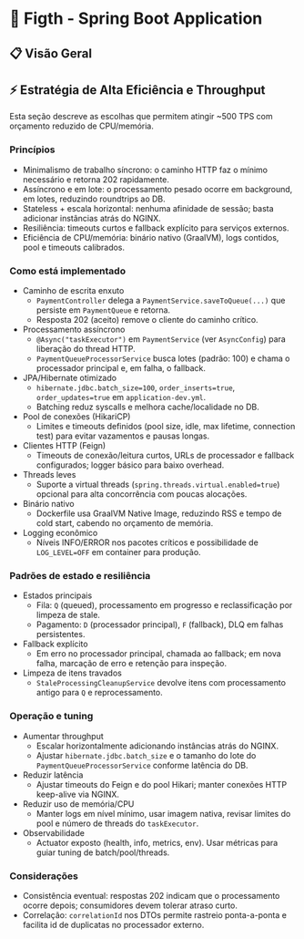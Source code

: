 # 🥊 Figth - Spring Boot Application

## 📋 Visão Geral

## ⚡ Estratégia de Alta Eficiência e Throughput

Esta seção descreve as escolhas que permitem atingir ~500 TPS com orçamento reduzido de CPU/memória.

### Princípios
- Minimalismo de trabalho síncrono: o caminho HTTP faz o mínimo necessário e retorna 202 rapidamente.
- Assíncrono e em lote: o processamento pesado ocorre em background, em lotes, reduzindo roundtrips ao DB.
- Stateless + escala horizontal: nenhuma afinidade de sessão; basta adicionar instâncias atrás do NGINX.
- Resiliência: timeouts curtos e fallback explícito para serviços externos.
- Eficiência de CPU/memória: binário nativo (GraalVM), logs contidos, pool e timeouts calibrados.

### Como está implementado
- Caminho de escrita enxuto
  - `PaymentController` delega a `PaymentService.saveToQueue(...)` que persiste em `PaymentQueue` e retorna.
  - Resposta 202 (aceito) remove o cliente do caminho crítico.
- Processamento assíncrono
  - `@Async("taskExecutor")` em `PaymentService` (ver `AsyncConfig`) para liberação do thread HTTP.
  - `PaymentQueueProcessorService` busca lotes (padrão: 100) e chama o processador principal e, em falha, o fallback.
- JPA/Hibernate otimizado
  - `hibernate.jdbc.batch_size=100`, `order_inserts=true`, `order_updates=true` em `application-dev.yml`.
  - Batching reduz syscalls e melhora cache/localidade no DB.
- Pool de conexões (HikariCP)
  - Limites e timeouts definidos (pool size, idle, max lifetime, connection test) para evitar vazamentos e pausas longas.
- Clientes HTTP (Feign)
  - Timeouts de conexão/leitura curtos, URLs de processador e fallback configurados; logger básico para baixo overhead.
- Threads leves
  - Suporte a virtual threads (`spring.threads.virtual.enabled=true`) opcional para alta concorrência com poucas alocações.
- Binário nativo
  - Dockerfile usa GraalVM Native Image, reduzindo RSS e tempo de cold start, cabendo no orçamento de memória.
- Logging econômico
  - Níveis INFO/ERROR nos pacotes críticos e possibilidade de `LOG_LEVEL=OFF` em container para produção.

### Padrões de estado e resiliência
- Estados principais
  - Fila: `Q` (queued), processamento em progresso e reclassificação por limpeza de stale.
  - Pagamento: `D` (processador principal), `F` (fallback), DLQ em falhas persistentes.
- Fallback explícito
  - Em erro no processador principal, chamada ao fallback; em nova falha, marcação de erro e retenção para inspeção.
- Limpeza de itens travados
  - `StaleProcessingCleanupService` devolve itens com processamento antigo para `Q` e reprocessamento.

### Operação e tuning
- Aumentar throughput
  - Escalar horizontalmente adicionando instâncias atrás do NGINX.
  - Ajustar `hibernate.jdbc.batch_size` e o tamanho do lote do `PaymentQueueProcessorService` conforme latência do DB.
- Reduzir latência
  - Ajustar timeouts do Feign e do pool Hikari; manter conexões HTTP keep-alive via NGINX.
- Reduzir uso de memória/CPU
  - Manter logs em nível mínimo, usar imagem nativa, revisar limites do pool e número de threads do `taskExecutor`.
- Observabilidade
  - Actuator exposto (health, info, metrics, env). Usar métricas para guiar tuning de batch/pool/threads.

### Considerações
- Consistência eventual: respostas 202 indicam que o processamento ocorre depois; consumidores devem tolerar atraso curto.
- Correlação: `correlationId` nos DTOs permite rastreio ponta-a-ponta e facilita id de duplicatas no processador externo. 